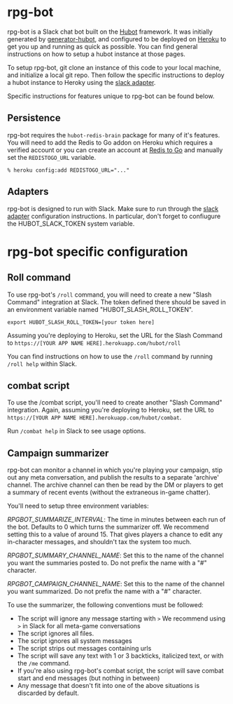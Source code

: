 # rpg-bot

rpg-bot is a Slack chat bot built on the [Hubot][hubot] framework. It was
initially generated by [generator-hubot][generator-hubot], and configured to be
deployed on [Heroku][heroku] to get you up and running as quick as possible. You can find general instructions on how to setup a hubot instance at those pages.  

To setup rpg-bot, git clone an instance of this code to your local machine, and initialize a local git repo. Then follow the specific instructions to deploy a hubot instance to Heroky using the [slack adapter][slack adapter]. 

Specific instructions for features unique to rpg-bot can be found below.

[heroku]: http://www.heroku.com
[hubot]: http://hubot.github.com
[generator-hubot]: https://github.com/github/generator-hubot
[slack adapter]: https://github.com/slackhq/hubot-slack/blob/master/README.md

##  Persistence

rpg-bot requires the `hubot-redis-brain` package for many of it's features. You will need to add the Redis to Go addon on Heroku which requires a verified account or you can create an account at [Redis to Go][redistogo] and manually set the `REDISTOGO_URL` variable.

    % heroku config:add REDISTOGO_URL="..."

[redistogo]: https://redistogo.com/

## Adapters

rpg-bot is designed to run with Slack. Make sure to run through the [slack adapter][slack adapter] configuration instructions. In particular, don't forget to confiugure the HUBOT_SLACK_TOKEN system variable.

[slack adapter]: https://github.com/slackhq/hubot-slack/blob/master/README.md

# rpg-bot specific configuration

## Roll command

To use rpg-bot's `/roll` command, you will need to create a new "Slash Command" integration at Slack.  The token defined there should be saved in an environment variable named "HUBOT_SLASH_ROLL_TOKEN".
```
export HUBOT_SLASH_ROLL_TOKEN=[your token here]
```
Assuming you're deploying to Heroku, set the URL for the Slash Command to `https://[YOUR APP NAME HERE].herokuapp.com/hubot/roll`

You can find instructions on how to use the `/roll` command by running `/roll help` within Slack.

## combat script

To use the /combat script, you'll need to create another "Slash Command" integration.  Again, assuming you're deploying to Heroku, set the URL to `https://[YOUR APP NAME HERE].herokuapp.com/hubot/combat`.

Run `/combat help` in Slack to see usage options.  

## Campaign summarizer

rpg-bot can monitor a channel in which you're playing your campaign, stip out any meta conversation, and publish the results to a separate 'archive' channel.  The archive channel can then be read by the DM or players to get a summary of recent events (without the extraneous in-game chatter).

You'll need to setup three environment variables:

*RPGBOT_SUMMARIZE_INTERVAL*: The time in minutes between each run of the bot. Defaults to 0 which turns the summarizer off. We recommend setting this to a value of around 15.  That gives players a chance to edit any in-character messages, and shouldn't tax the system too much.

*RPGBOT_SUMMARY_CHANNEL_NAME*: Set this to the name of the channel you want the summaries posted to. Do not prefix the name with a "#" character.

*RPGBOT_CAMPAIGN_CHANNEL_NAME*: Set this to the name of the channel you want summarized. Do not prefix the name with a "#" character.

To use the summarizer, the following conventions must be followed:
- The script will ignore any message starting with `>` We recommend using `>` in Slack for all meta-game conversations
- The script ignores all files.
- The script ignores all system messages
- The script strips out messages containing urls
- The script will save any text with 1 or 3 backticks, italicized text, or with the `/me` command.
- If you're also using rpg-bot's combat script, the script will save combat start and end messages (but nothing in between)
- Any message that doesn't fit into one of the above situations is discarded by default.

